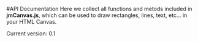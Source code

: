 #API Documentation
Here we collect all functions and metods included in **jmCanvas.js**, which can be used to draw rectangles, lines, text, etc... in your HTML Canvas.

Current version: 0.1
